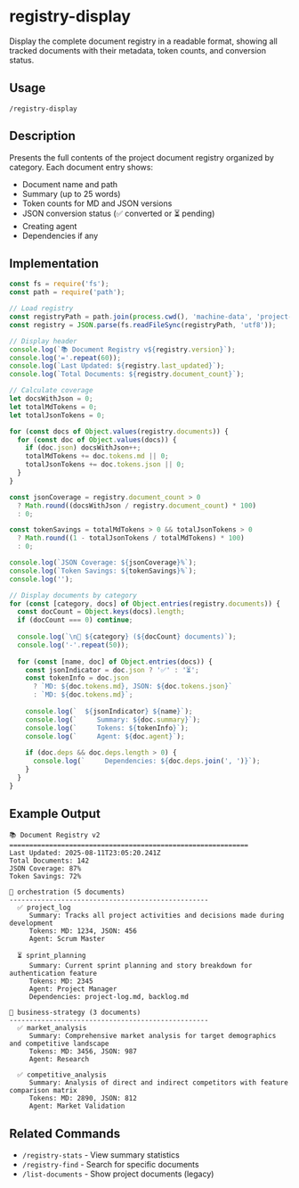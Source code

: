 # registry-display

Display the complete document registry in a readable format, showing all tracked documents with their metadata, token counts, and conversion status.

## Usage
```
/registry-display
```

## Description
Presents the full contents of the project document registry organized by category. Each document entry shows:
- Document name and path
- Summary (up to 25 words)
- Token counts for MD and JSON versions
- JSON conversion status (✅ converted or ⏳ pending)
- Creating agent
- Dependencies if any

## Implementation
```javascript
const fs = require('fs');
const path = require('path');

// Load registry
const registryPath = path.join(process.cwd(), 'machine-data', 'project-document-registry.json');
const registry = JSON.parse(fs.readFileSync(registryPath, 'utf8'));

// Display header
console.log(`📚 Document Registry v${registry.version}`);
console.log('='.repeat(60));
console.log(`Last Updated: ${registry.last_updated}`);
console.log(`Total Documents: ${registry.document_count}`);

// Calculate coverage
let docsWithJson = 0;
let totalMdTokens = 0;
let totalJsonTokens = 0;

for (const docs of Object.values(registry.documents)) {
  for (const doc of Object.values(docs)) {
    if (doc.json) docsWithJson++;
    totalMdTokens += doc.tokens.md || 0;
    totalJsonTokens += doc.tokens.json || 0;
  }
}

const jsonCoverage = registry.document_count > 0 
  ? Math.round((docsWithJson / registry.document_count) * 100)
  : 0;

const tokenSavings = totalMdTokens > 0 && totalJsonTokens > 0
  ? Math.round((1 - totalJsonTokens / totalMdTokens) * 100)
  : 0;

console.log(`JSON Coverage: ${jsonCoverage}%`);
console.log(`Token Savings: ${tokenSavings}%`);
console.log('');

// Display documents by category
for (const [category, docs] of Object.entries(registry.documents)) {
  const docCount = Object.keys(docs).length;
  if (docCount === 0) continue;
  
  console.log(`\n📁 ${category} (${docCount} documents)`);
  console.log('-'.repeat(50));
  
  for (const [name, doc] of Object.entries(docs)) {
    const jsonIndicator = doc.json ? '✅' : '⏳';
    const tokenInfo = doc.json 
      ? `MD: ${doc.tokens.md}, JSON: ${doc.tokens.json}`
      : `MD: ${doc.tokens.md}`;
    
    console.log(`  ${jsonIndicator} ${name}`);
    console.log(`     Summary: ${doc.summary}`);
    console.log(`     Tokens: ${tokenInfo}`);
    console.log(`     Agent: ${doc.agent}`);
    
    if (doc.deps && doc.deps.length > 0) {
      console.log(`     Dependencies: ${doc.deps.join(', ')}`);
    }
  }
}
```

## Example Output
```
📚 Document Registry v2
============================================================
Last Updated: 2025-08-11T23:05:20.241Z
Total Documents: 142
JSON Coverage: 87%
Token Savings: 72%

📁 orchestration (5 documents)
--------------------------------------------------
  ✅ project_log
     Summary: Tracks all project activities and decisions made during development
     Tokens: MD: 1234, JSON: 456
     Agent: Scrum Master
  
  ⏳ sprint_planning
     Summary: Current sprint planning and story breakdown for authentication feature
     Tokens: MD: 2345
     Agent: Project Manager
     Dependencies: project-log.md, backlog.md

📁 business-strategy (3 documents)
--------------------------------------------------
  ✅ market_analysis
     Summary: Comprehensive market analysis for target demographics and competitive landscape
     Tokens: MD: 3456, JSON: 987
     Agent: Research
  
  ✅ competitive_analysis
     Summary: Analysis of direct and indirect competitors with feature comparison matrix
     Tokens: MD: 2890, JSON: 812
     Agent: Market Validation
```

## Related Commands
- `/registry-stats` - View summary statistics
- `/registry-find` - Search for specific documents
- `/list-documents` - Show project documents (legacy)
